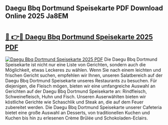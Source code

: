 ## Daegu Bbq Dortmund Speisekarte PDF Download Online 2025 Ja8EM

# <h2><a href="http://gc5h26.nevu.top/?p=Daegu+Bbq+Dortmund+Speisekarte">🔗 👉🔴 Daegu Bbq Dortmund Speisekarte 2025 PDF</a></h2>

[![Daegu Bbq Dortmund Speisekarte 2025 PDF](https://i.imgur.com/dBaPXMq.png)](http://gc5h26.nevu.top/?p=Daegu+Bbq+Dortmund+Speisekarte)
Die Daegu Bbq Dortmund Speisekarte ist nicht nur eine Liste von Gerichten, sondern auch die Möglichkeit, etwas Leckeres zu wählen. Wenn Sie nach einem leichten und frischen Gericht suchen, empfehlen wir Ihnen, unseren Salatbereich auf der Daegu Bbq Dortmund Speisekarte unseres Restaurants zu besuchen. Für diejenigen, die Fleisch mögen, bieten wir eine umfangreiche Auswahl an Gerichten auf der Daegu Bbq Dortmund Speisekarte an: Rindfleisch, Schweinefleisch, Huhn und Fisch. Unseren Auserwählten bieten wir köstliche Gerichte wie Schaschlik und Steak an, die auf dem Feuer zubereitet werden. Die Daegu Bbq Dortmund Speisekarte unserer Cafeteria bietet eine große Auswahl an Desserts, von traditionellen Kuchen und Kuchen bis hin zu erlesenen Crème Brûlée und Schokoladen-Eclairs.
